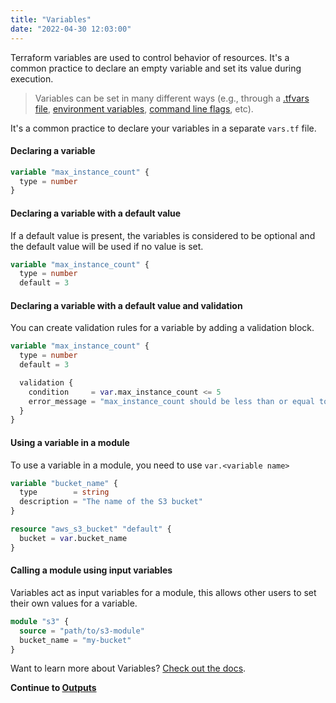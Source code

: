 ```yaml
---
title: "Variables"
date: "2022-04-30 12:03:00"
---
```


Terraform variables are used to control behavior of resources.
It's a common practice to declare an empty variable and set its value during execution.

> Variables can be set in many different ways (e.g., through a [.tfvars file](https://www.terraform.io/language/values/variables#variable-definitions-tfvars-files), [environment variables](https://www.terraform.io/language/values/variables#environment-variables), [command line flags](https://www.terraform.io/language/values/variables#variables-on-the-command-line), etc).

It's a common practice to declare your variables in a separate `vars.tf` file.

#### Declaring a variable

```terraform
variable "max_instance_count" {
  type = number
}
```

#### Declaring a variable with a default value

If a default value is present, the variables is considered to be optional and the default value will be used if no value is set.

```terraform
variable "max_instance_count" {
  type = number
  default = 3
```

#### Declaring a variable with a default value and validation

You can create validation rules for a variable by adding a validation block.

```terraform
variable "max_instance_count" {
  type = number
  default = 3

  validation {
    condition     = var.max_instance_count <= 5
    error_message = "max_instance_count should be less than or equal to 5!"
  }
}
```

#### Using a variable in a module

To use a variable in a module, you need to use `var.<variable name>`

```terraform
variable "bucket_name" {
  type        = string
  description = "The name of the S3 bucket"
}

resource "aws_s3_bucket" "default" {
  bucket = var.bucket_name
}
```

#### Calling a module using input variables

Variables act as input variables for a module, this allows other users to set their own values for a variable.

```terraform
module "s3" {
  source = "path/to/s3-module"
  bucket_name = "my-bucket"
}
```

Want to learn more about Variables? [Check out the docs](https://www.terraform.io/language/values/variables).

**Continue to [Outputs](../outputs)**

